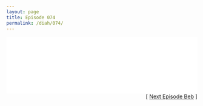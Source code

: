 ```yaml
---
layout: page
title: Episode 074
permalink: /diah/074/
---
```


<iframe allowfullscreen="true" frameborder="0" style="width:100%;" marginheight="0" marginwidth="0" mozallowfullscreen="true" scrolling="NO" src="//gdriveplayer.us/embed2.php?link=PiBUcAGu%252FEa8hM7xrTmfQQBsl7qu3wrXcITOgKdzJGF6osq2tKdOFPm%252F3klY7N9sM%252FvDTsb7UfDyAy5knax1KNztLBJgCWa2xZViBdhTNcT9M2v8E3xx7UcgT062wlKpqwPfoc1VtoLIG3%252BYKe%252BOeEeUvmpPSadMzHV1r2Su0r6MB%252FkZHVXVdJuyoV1D7XxbM81Pn3PJ2jfHVxCPXJVqMi&amp;no_adult=yes" webkitallowfullscreen="true"></iframe>

<div align="right">[ <a href="/diah/075/">Next Episode Beb</a> ]</div>


